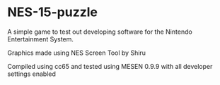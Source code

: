 # NES-15-puzzle
A simple game to test out developing software for the Nintendo Entertainment System.

Graphics made using NES Screen Tool by Shiru

Compiled using cc65 and tested using MESEN 0.9.9 with all developer settings enabled
